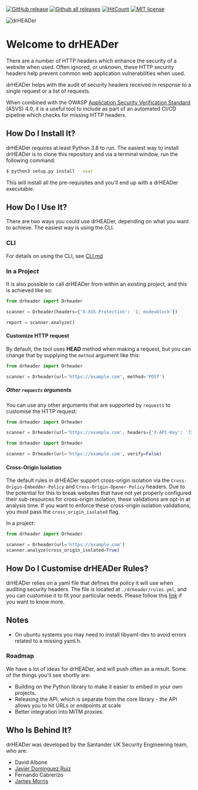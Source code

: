 [![GitHub release](https://img.shields.io/github/release/Santandersecurityresearch/DrHeader.svg)](https://GitHub.com/Santandersecurityresearch/DrHeader/releases/)
[![Github all releases](https://img.shields.io/github/downloads/Santandersecurityresearch/DrHeader/total.svg)](https://GitHub.com/Santandersecurityresearch/DrHeader/releases/)
[![HitCount](https://hits.dwyl.com/Santandersecurityresearch/DrHeader.svg)](https://hits.dwyl.com/Santandersecurityresearch/DrHeader)
[![MIT license](https://img.shields.io/badge/license-MIT-brightgreen.svg)](https://opensource.org/licenses/MIT)

![drHEADer](assets/img/hero.png)

# Welcome to drHEADer

There are a number of HTTP headers which enhance the security of a website when used. Often ignored, or unknown, these HTTP security headers help prevent common web application vulnerabilities when used.

drHEADer helps with the audit of security headers received in response to a single request or a list of requests.

When combined with the OWASP [Application Security Verification Standard](https://github.com/OWASP/ASVS/blob/master/4.0/en/0x22-V14-Config.md) (ASVS) 4.0, it is a useful tool to include as part of an automated CI/CD pipeline which checks for missing HTTP headers.

## How Do I Install It?
drHEADer requires at least Python 3.8 to run. The easiest way to install drHEADer is to clone this repository and via a
terminal window, run the following command:

```sh
$ python3 setup.py install --user
```

This will install all the pre-requisites and you'll end up with a drHEADer executable.

## How Do I Use It?
There are two ways you could use drHEADer, depending on what you want to achieve. The easiest way is using the CLI.

### CLI
For details on using the CLI, see [CLI.md](CLI.md)

### In a Project
It is also possible to call drHEADer from within an existing project, and this is achieved like so:

```python
from drheader import Drheader

scanner = Drheader(headers={'X-XSS-Protection': '1; mode=block'})

report = scanner.analyze()
```

#### Customize HTTP request
By default, the tool uses **HEAD** method when making a request, but you can change that by supplying the `method` argument like this:

```python
from drheader import Drheader

scanner = Drheader(url='https://example.com', method='POST')
```

##### Other `requests` arguments
You can use any other arguments that are supported by `requests` to customise the HTTP request:

```python
from drheader import Drheader

scanner = Drheader(url='https://example.com', headers={'X-API-Key': '726204fe-8a3a-4478-ae8f-4fb216a8c4ba'})
```

```python
from drheader import Drheader

scanner = Drheader(url='https://example.com', verify=False)
```

#### Cross-Origin Isolation
The default rules in drHEADer support cross-origin isolation via the `Cross-Origin-Embedder-Policy` and
`Cross-Origin-Opener-Policy` headers. Due to the potential for this to break websites that have not yet properly
configured their sub-resources for cross-origin isolation, these validations are opt-in at analysis time. If you want to
enforce these cross-origin isolation validations, you must pass the `cross_origin_isolated` flag.

In a project:
```python
from drheader import Drheader

scanner = Drheader(url='https://example.com')
scanner.analyze(cross_origin_isolated=True)
```

## How Do I Customise drHEADer Rules?

drHEADer relies on a yaml file that defines the policy it will use when auditing security headers. The file is located at `./drheader/rules.yml`, and you can customise it to fit your particular needs. Please follow this [link](RULES.md) if you want to know more.

## Notes

* On ubuntu systems you may need to install libyaml-dev to avoid errors related to a missing yaml.h.

### Roadmap

We have a lot of ideas for drHEADer, and will push often as a result. Some of the things you'll see shortly are:

* Building on the Python library to make it easier to embed in your own projects.
* Releasing the API, which is separate from the core library - the API allows you to hit URLs or endpoints at scale
* Better integration into MiTM proxies.

## Who Is Behind It?

drHEADer was developed by the Santander UK Security Engineering team, who are:

* David Albone
* [Javier Domínguez Ruiz](https://github.com/javixeneize)
* Fernando Cabrerizo
* [James Morris](https://github.com/actuallyjamez)
